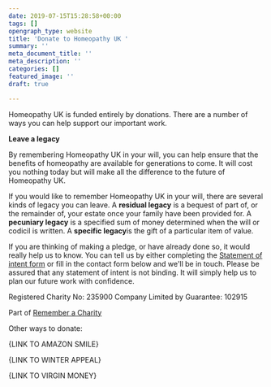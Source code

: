 ```yaml
---
date: 2019-07-15T15:28:58+00:00
tags: []
opengraph_type: website
title: 'Donate to Homeopathy UK '
summary: ''
meta_document_title: ''
meta_description: ''
categories: []
featured_image: ''
draft: true

---
```

Homeopathy UK is funded entirely by donations. There are a number of ways you can help support our important work.

**Leave a legacy**

By remembering Homeopathy UK in your will, you can help ensure that the benefits of homeopathy are available for generations to come. It will cost you nothing today but will make all the difference to the future of Homeopathy UK.

If you would like to remember Homeopathy UK in your will, there are several kinds of legacy you can leave. A **residual legacy** is a bequest of part of, or the remainder of, your estate once your family have been provided for. A **pecuniary legacy** is a specified sum of money determined when the will or codicil is written. A **specific legacy**is the gift of a particular item of value.

If you are thinking of making a pledge, or have already done so, it would really help us to know. You can tell us by either completing the [Statement of intent form](https://res.cloudinary.com/homeopathyuk/v1557403245/bha/Legacy_leaflet_insert.pdf) or fill in the contact form below and we'll be in touch. Please be assured that any statement of intent is not binding. It will simply help us to plan our future work with confidence.

Registered Charity No: 235900 Company Limited by Guarantee: 102915

Part of [Remember a Charity](http://www.rememberacharity.org.uk/)

Other ways to donate:

{LINK TO AMAZON SMILE}

{LINK TO WINTER APPEAL}

{LINK TO VIRGIN MONEY}